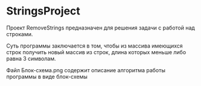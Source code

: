 # StringsProject

Проект RemoveStrings предназначен для решения задачи с работой над строками.

Суть программы заключается в том, чтобы из массива имеющихся строк
получить новый массив из строк, длина которых меньше либо равна 3 символам.

Файл Блок-схема.png содержит описание алгоритма работы программы в виде блок-схемы
